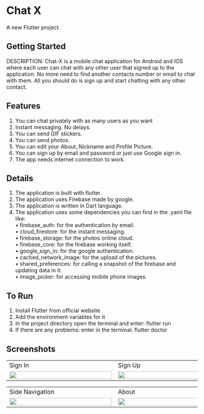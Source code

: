 # Chat X

A new Flutter project.

## Getting Started
DESCRIPTION:
	Chat-X is a mobile chat application for Android and IOS where each user can chat with any other user that signed up to the application. No more need to find another contacts number or email to chat with them. All you should do is sign up and start chatting with any other contact.


## Features
1.	You can chat privately with as many users as you want
2.	Instant messaging. No delays.
3.	You can send GIF stickers.
4.	You can send photos.
5.	You can edit your About, Nickname and Profile Picture.
6.	You can sign up by email and password or just use Google sign in.
7.	The app needs internet connection to work.


## Details
1.	The application is built with flutter.
2.	The application uses Firebase made by google.
3.	The application is written in Dart language.
4.	The application uses some dependencies you can find in the .yaml file like:\
•	  firebase_auth:  for the authentication by email.\
•	  cloud_firestore: for the instant messaging.\
•	  firebase_storage: for the photos online cloud.\
•	  firebase_core: for the firebase working itself.\
•	  google_sign_in: for the google authentication.\
•	  cached_network_image: for the upload of the pictures.\
•	  shared_preferences: for calling a snapshot of the firebase and updating data in it.\
•	  image_picker: for accessing mobile phone images.



## To Run
1.	Install Flutter from official website
2.	Add the environment variables for it
3.	In the project directory open the terminal and enter: flutter run
4.	If there are any problems: enter in the terminal: flutter doctor


## Screenshots
<table>
  <tr>
    <td>Sign In</td>
     <td>Sign Up</td>
 <td>Home</td>
  </tr>
  <tr>
    <td><img src="https://github.com/kariamyasser/chat-X-Flutter/assets/38008930/2ab652e4-a486-4623-bb21-7d0d4db47329" width=270 height=100%></td>
    <td><img src="https://github.com/kariamyasser/chat-X-Flutter/assets/38008930/af8d3303-34c3-42ee-94ea-bf0a82531c1d" width=270 height=100%></td>
    <td><img src="https://github.com/kariamyasser/chat-X-Flutter/assets/38008930/33e7247e-a3e7-4988-97fb-d714ea17c50c" width=270 height=100%></td>
  </tr>
 </table>

 <table>
  <tr>
    <td>Side Navigation</td>
    <td>About</td>
    <td>Chat Screen</td>
    <td>BuiltIn Emojis</td>
  </tr>
  <tr>
    <td><img src="https://github.com/kariamyasser/chat-X-Flutter/assets/38008930/d8091c8d-6a69-4143-9b4a-df9c84a2c42a" width=270 height=100%></td>
    <td><img src="https://github.com/kariamyasser/chat-X-Flutter/assets/38008930/0b37933f-d1e9-43f3-84e6-de736f65b685" width=270 height=100%></td>
    <td><img src="https://github.com/kariamyasser/chat-X-Flutter/assets/38008930/44acfd8e-6aa9-4c34-abdf-1c9c59cfa1d3" width=270 height=100%></td>
    <td><img src="https://github.com/kariamyasser/chat-X-Flutter/assets/38008930/486f8d41-9721-4820-9dd4-f52c5094d840" width=270 height=100%></td>
  </tr>
 </table>
